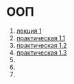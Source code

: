 # ООП
1. [лекция 1](https://github.com/Masha426342/-/blob/main/лекция.ipynb)
2. [практическая 1.1](https://github.com/Masha426342/-/blob/main/1_1.ipynb )
3. [практическая 1.2](https://github.com/Masha426342/-/blob/main/1_2.ipynb )
4. [практическая 1.3](https://github.com/Masha426342/-/blob/main/Untitled31.ipynb)
5. []()
6. []()
7. []()
